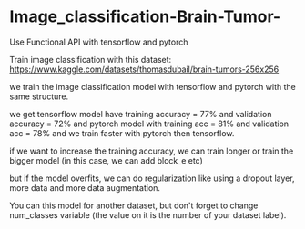 # Image_classification-Brain-Tumor-
Use Functional API with tensorflow and pytorch

Train image classification with this dataset: https://www.kaggle.com/datasets/thomasdubail/brain-tumors-256x256

we train the image classification model with tensorflow and pytorch with the same structure.

we get tensorflow model have training accuracy = 77% and validation accuracy = 72% and pytorch model with training acc = 81% and validation acc = 78% and we train faster with pytorch then tensorflow.

if we want to increase the training accuracy, we can train longer or train the bigger model (in this case, we can add block_e etc)

but if the model overfits, we can do regularization like using a dropout layer, more data and more data augmentation.

You can this model for another dataset, but don't forget to change num_classes variable (the value on it is the number of your dataset label).
